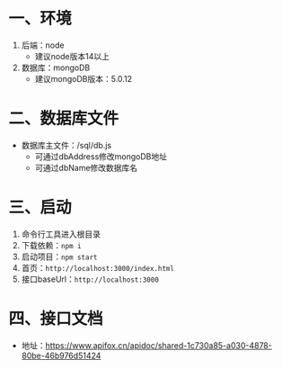 # 一、环境
1. 后端：node
    - 建议node版本14以上
2. 数据库：mongoDB
    - 建议mongoDB版本：5.0.12

# 二、数据库文件
- 数据库主文件：/sql/db.js
    - 可通过dbAddress修改mongoDB地址
    - 可通过dbName修改数据库名

# 三、启动
1. 命令行工具进入根目录
2. 下载依赖：`npm i`
3. 启动项目：`npm start`
4. 首页：`http://localhost:3000/index.html`
5. 接口baseUrl：`http://localhost:3000`

# 四、接口文档
- 地址：https://www.apifox.cn/apidoc/shared-1c730a85-a030-4878-80be-46b976d51424
